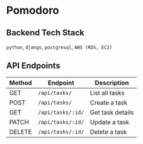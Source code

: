# Pomodoro

## Backend Tech Stack

`python`, `django`, `postgresql`, `AWS (RDS, EC2)`

## API Endpoints

| Method | Endpoint          | Description      |
| ------ | ----------------- | ---------------- |
| GET    | `/api/tasks/`     | List all tasks   |
| POST   | `/api/tasks/`     | Create a task    |
| GET    | `/api/tasks/:id/` | Get task details |
| PATCH  | `/api/tasks/:id/` | Update a task    |
| DELETE | `/api/tasks/:id/` | Delete a task    |
